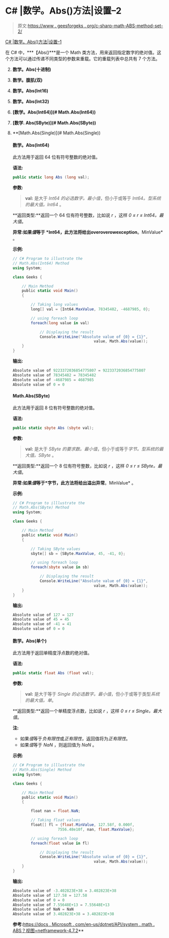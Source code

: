 # C# |数学。Abs()方法|设置–2

> 原文:[https://www . geesforgeks . org/c-sharp-math-ABS-method-set-2/](https://www.geeksforgeeks.org/c-sharp-math-abs-method-set-2/)

[C# |数学。Abs()方法|设置–1](https://www.geeksforgeeks.org/c-math-abs-method-set-1/)

在 C# 中，***【Abs()***是一个 Math 类方法，用来返回指定数字的绝对值。这个方法可以通过传递不同类型的参数来重载。它的重载列表中总共有 7 个方法。

2.  **数学。Abs(十进制)**
3.  **数学。腹肌(双)**
4.  **数学。Abs(Int16)**
5.  **数学。Abs(Int32)**
6.  **[数学。Abs(Int64)](# Math.Abs(Int64))**
7.  **[数学. Abs(SByte)](# Math.Abs(SByte))**
8.  **[Math.Abs(Single)](# Math.Abs(Single))

    #### 数学。Abs(Int64)

    此方法用于返回 64 位有符号整数的绝对值。

    **语法:**

    ```cs
    public static long Abs (long val);
    ```

    **参数:**

    > **val:** 是大于 *Int64 的必选数字。最小值*，但小于或等于 *Int64。*型系统的最大值*。Int64* 。

    **返回类型:**返回一个 64 位有符号整数，比如说 *r* ，这样 *0 ≤ r ≤ Int64。最大值*。

    **异常:**如果*值*等于 *Int64，此方法将给出**overoverowexception**。MinValue* 。

    **示例:**

    ```cs
    // C# Program to illustrate the
    // Math.Abs(Int64) Method
    using System;

    class Geeks {

        // Main Method
        public static void Main()
        {

            // Taking long values
            long[] val = {Int64.MaxValue, 78345482, -4687985, 0};

            // using foreach loop
            foreach(long value in val)

                // Displaying the result
                Console.WriteLine("Absolute value of {0} = {1}",
                                        value, Math.Abs(value));
        }
    }
    ```

    **输出:**

    ```cs
    Absolute value of 9223372036854775807 = 9223372036854775807
    Absolute value of 78345482 = 78345482
    Absolute value of -4687985 = 4687985
    Absolute value of 0 = 0

    ```

    #### Math.Abs(SByte)

    此方法用于返回 8 位有符号整数的绝对值。

    **语法:**

    ```cs
    public static sbyte Abs (sbyte val);
    ```

    **参数:**

    > **val:** 是大于 *SByte 的要求数。最小值*，但小于或等于*字节。*型系统的最大值*。SByte* 。

    **返回类型:**返回一个 8 位有符号整数，比如说 *r* ，这样 *0 ≤ r ≤ SByte。最大值*。

    **异常:**如果*值*等于*字节，此方法将给出**溢出异常**。MinValue* 。

    **示例:**

    ```cs
    // C# Program to illlustrate the
    // Math.Abs(SByte) Method
    using System;

    class Geeks {

        // Main Method
        public static void Main()
        {

            // Taking SByte values
            sbyte[] sb = {SByte.MaxValue, 45, -41, 0};

            // using foreach loop
            foreach(sbyte value in sb)

                // Displaying the result
                Console.WriteLine("Absolute value of {0} = {1}",
                                        value, Math.Abs(value));
        }
    }
    ```

    **输出:**

    ```cs
    Absolute value of 127 = 127
    Absolute value of 45 = 45
    Absolute value of -41 = 41
    Absolute value of 0 = 0

    ```

    #### 数学。Abs(单个)

    此方法用于返回单精度浮点数的绝对值。

    **语法:**

    ```cs
    public static float Abs (float val);
    ```

    **参数:**

    > **val:** 是大于等于 *Single 的必选数字。最小值*，但小于或等于类型*系统的最大值。单*。

    **返回类型:**返回一个单精度浮点数，比如说 *r* ，这样 *0 ≤ r ≤ Single。最大值*。

    **注:**

    *   如果*值*等于*负有限性*或*正有限性*，返回值将为*正有限性*。
    *   如果*值*等于 *NaN* ，则返回值为 *NaN* 。

    **示例:**

    ```cs
    // C# Program to illlustrate the
    // Math.Abs(Single) Method
    using System;

    class Geeks {

        // Main Method
        public static void Main()
        {

            float nan = float.NaN;

            // Taking float values
            float[] fl = {float.MinValue, 127.58f, 0.000f,
                        7556.48e10f, nan, float.MaxValue};

            // using foreach loop
            foreach(float value in fl)

                // Displaying the result
                Console.WriteLine("Absolute value of {0} = {1}",
                                        value, Math.Abs(value));
        }
    }
    ```

    **输出:**

    ```cs
    Absolute value of -3.402823E+38 = 3.402823E+38
    Absolute value of 127.58 = 127.58
    Absolute value of 0 = 0
    Absolute value of 7.55648E+13 = 7.55648E+13
    Absolute value of NaN = NaN
    Absolute value of 3.402823E+38 = 3.402823E+38

    ```

    **参考:**[https://docs . Microsoft . com/en-us/dotnet/API/system . math . ABS？视图=netframework-4.7.2](https://docs.microsoft.com/en-us/dotnet/api/system.math.abs?view=netframework-4.7.2)**
